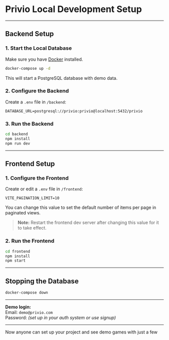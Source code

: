 # Privio Local Development Setup

---

## Backend Setup

### 1. Start the Local Database

Make sure you have [Docker](https://www.docker.com/) installed.

```bash
docker-compose up -d
```

This will start a PostgreSQL database with demo data.

### 2. Configure the Backend

Create a `.env` file in `/backend`:

```
DATABASE_URL=postgresql://privio:privio@localhost:5432/privio
```

### 3. Run the Backend

```bash
cd backend
npm install
npm run dev
```

---

## Frontend Setup

### 1. Configure the Frontend

Create or edit a `.env` file in `/frontend`:

```
VITE_PAGINATION_LIMIT=10
```

You can change this value to set the default number of items per page in paginated views.

> **Note:** Restart the frontend dev server after changing this value for it to take effect.

### 2. Run the Frontend

```bash
cd frontend
npm install
npm start
```

---

## Stopping the Database

```bash
docker-compose down
```

---

**Demo login:**  
Email: `demo@privio.com`  
Password: _(set up in your auth system or use signup)_

---

Now anyone can set up your project and see demo games with just a few
